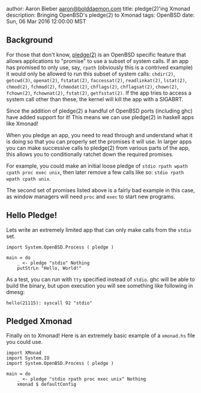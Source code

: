 author: Aaron Bieber <aaron@bolddaemon.com>
title: pledge(2)'ing Xmonad
description: Bringing OpenBSD's pledge(2) to Xmonad
tags: OpenBSD
date: Sun, 06 Mar 2016 12:00:00 MST

## Background

For those that don't know, [pledge(2)](http://www.openbsd.org/cgi-bin/man.cgi/OpenBSD-current/man2/pledge.2?query=pledge&arch=i386) is an OpenBSD specific feature that allows applications to "promise" to use a subset of system calls. If an app has promised to only use, say, `rpath` (obviously this is a contrived example) it would only be allowed to run this subset of system calls: `chdir(2)`, `getcwd(3)`, `openat(2)`, `fstatat(2)`, `faccessat(2)`, `readlinkat(2)`, `lstat(2)`, `chmod(2)`, `fchmod(2)`, `fchmodat(2)`, `chflags(2)`, `chflagsat(2)`, `chown(2)`, `fchown(2)`, `fchownat(2)`, `fstat(2)`, `getfsstat(2)`. If the app tries to access a system call other than these, the kernel will kill the app with a SIGABRT.

Since the addition of pledge(2) a handful of OpenBSD ports (including ghc) have added support for it! This means we can use pledge(2) in haskell apps like Xmonad!

When you pledge an app, you need to read through and understand what it is doing so that you can properly set the promises it will use. In larger apps you can make successive calls to pledge(2) from various parts of the app, this allows you to conditionally ratchet down the required promises.

For example, you could make an initial loose pledge of `stdio rpath wpath cpath proc exec unix`, then later remove a few calls like so: `stdio rpath wpath cpath unix`.

The second set of promises listed above is a fairly bad example in this case, as window managers will need `proc` and `exec` to start new programs.

## Hello Pledge!

Lets write an extremely limited app that can only make calls from the `stdio` set.

```
import System.OpenBSD.Process ( pledge )

main = do
    _ <- pledge "stdio" Nothing
    putStrLn "Hello, World!"
```

As a test, you can run with `tty` specified instead of `stdio`. ghc will be able to build the binary, but upon execution you will see something like following in dmesg:

```
hello(21115): syscall 92 "stdio"
```

## Pledged Xmonad

Finally on to Xmonad! Here is an extremely basic example of a `xmonad.hs` file you could use.

```
import XMonad
import System.IO
import System.OpenBSD.Process ( pledge )

main = do
    _ <- pledge "stdio rpath proc exec unix" Nothing
    xmonad $ defaultConfig
```
